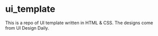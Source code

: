 # ui_template
This is a repo of UI template written in HTML &amp; CSS. The designs come from UI Design Daily.
